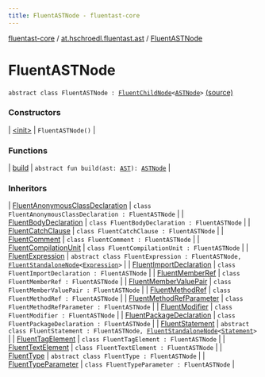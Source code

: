 ```yaml
---
title: FluentASTNode - fluentast-core
---
```


[fluentast-core](../../index.html) / [at.hschroedl.fluentast.ast](../index.html) / [FluentASTNode](.)

# FluentASTNode

`abstract class FluentASTNode : `[`FluentChildNode`](../-fluent-child-node/index.html)`<`[`ASTNode`](https://help.eclipse.org/neon/topic/org.eclipse.jdt.doc.isv/reference/api/org/eclipse/jdt/core/dom/ASTNode.html)`>` [(source)](https://github.com/hschroedl/FluentAST/tree/master/core/src/main/kotlin//at.hschroedl.fluentast/ast/ASTNode.kt#L10)

### Constructors

| [&lt;init&gt;](-init-.html) | `FluentASTNode()` |

### Functions

| [build](build.html) | `abstract fun build(ast: `[`AST`](https://help.eclipse.org/neon/topic/org.eclipse.jdt.doc.isv/reference/api/org/eclipse/jdt/core/dom/AST.html)`): `[`ASTNode`](https://help.eclipse.org/neon/topic/org.eclipse.jdt.doc.isv/reference/api/org/eclipse/jdt/core/dom/ASTNode.html) |

### Inheritors

| [FluentAnonymousClassDeclaration](../-fluent-anonymous-class-declaration/index.html) | `class FluentAnonymousClassDeclaration : FluentASTNode` |
| [FluentBodyDeclaration](../-fluent-body-declaration/index.html) | `class FluentBodyDeclaration : FluentASTNode` |
| [FluentCatchClause](../-fluent-catch-clause/index.html) | `class FluentCatchClause : FluentASTNode` |
| [FluentComment](../-fluent-comment/index.html) | `class FluentComment : FluentASTNode` |
| [FluentCompilationUnit](../-fluent-compilation-unit/index.html) | `class FluentCompilationUnit : FluentASTNode` |
| [FluentExpression](../../at.hschroedl.fluentast.ast.expression/-fluent-expression/index.html) | `abstract class FluentExpression : FluentASTNode, `[`FluentStandaloneNode`](../-fluent-standalone-node/index.html)`<`[`Expression`](https://help.eclipse.org/neon/topic/org.eclipse.jdt.doc.isv/reference/api/org/eclipse/jdt/core/dom/Expression.html)`>` |
| [FluentImportDeclaration](../-fluent-import-declaration/index.html) | `class FluentImportDeclaration : FluentASTNode` |
| [FluentMemberRef](../-fluent-member-ref/index.html) | `class FluentMemberRef : FluentASTNode` |
| [FluentMemberValuePair](../-fluent-member-value-pair/index.html) | `class FluentMemberValuePair : FluentASTNode` |
| [FluentMethodRef](../-fluent-method-ref/index.html) | `class FluentMethodRef : FluentASTNode` |
| [FluentMethodRefParameter](../-fluent-method-ref-parameter/index.html) | `class FluentMethodRefParameter : FluentASTNode` |
| [FluentModifier](../-fluent-modifier/index.html) | `class FluentModifier : FluentASTNode` |
| [FluentPackageDeclaration](../-fluent-package-declaration/index.html) | `class FluentPackageDeclaration : FluentASTNode` |
| [FluentStatement](../../at.hschroedl.fluentast.ast.statement/-fluent-statement/index.html) | `abstract class FluentStatement : FluentASTNode, `[`FluentStandaloneNode`](../-fluent-standalone-node/index.html)`<`[`Statement`](https://help.eclipse.org/neon/topic/org.eclipse.jdt.doc.isv/reference/api/org/eclipse/jdt/core/dom/Statement.html)`>` |
| [FluentTagElement](../-fluent-tag-element/index.html) | `class FluentTagElement : FluentASTNode` |
| [FluentTextElement](../-fluent-text-element/index.html) | `class FluentTextElement : FluentASTNode` |
| [FluentType](../../at.hschroedl.fluentast.ast.type/-fluent-type/index.html) | `abstract class FluentType : FluentASTNode` |
| [FluentTypeParameter](../-fluent-type-parameter/index.html) | `class FluentTypeParameter : FluentASTNode` |

